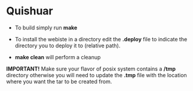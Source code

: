 # Quishuar

* To build simply run **make**

* To install the webiste in a directory edit the **.deploy** file to indicate the directory you to deploy it to (relative path).

* **make clean** will perform a cleanup 

**IMPORTANT!**
Make sure your flavor of posix system contains a **/tmp** directory otherwise you will need to update the **.tmp** file with the location where you want the tar to be created from.